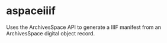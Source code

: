 # aspaceiiif

Uses the ArchivesSpace API to generate a IIIF manifest from an ArchivesSpace 
digital object record.